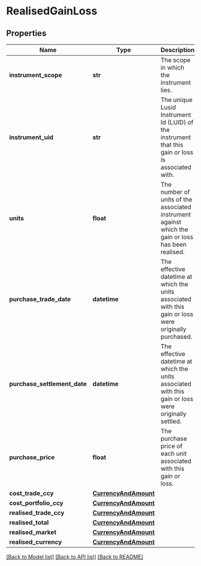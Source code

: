 # RealisedGainLoss


## Properties
Name | Type | Description | Notes
------------ | ------------- | ------------- | -------------
**instrument_scope** | **str** | The scope in which the instrument lies. | [optional] 
**instrument_uid** | **str** | The unique Lusid Instrument Id (LUID) of the instrument that this gain or loss is associated with. | 
**units** | **float** | The number of units of the associated instrument against which the gain or loss has been realised. | 
**purchase_trade_date** | **datetime** | The effective datetime at which the units associated with this gain or loss were originally purchased. | [optional] [readonly] 
**purchase_settlement_date** | **datetime** | The effective datetime at which the units associated with this gain or loss were originally settled. | [optional] [readonly] 
**purchase_price** | **float** | The purchase price of each unit associated with this gain or loss. | [optional] 
**cost_trade_ccy** | [**CurrencyAndAmount**](CurrencyAndAmount.md) |  | 
**cost_portfolio_ccy** | [**CurrencyAndAmount**](CurrencyAndAmount.md) |  | 
**realised_trade_ccy** | [**CurrencyAndAmount**](CurrencyAndAmount.md) |  | 
**realised_total** | [**CurrencyAndAmount**](CurrencyAndAmount.md) |  | 
**realised_market** | [**CurrencyAndAmount**](CurrencyAndAmount.md) |  | [optional] 
**realised_currency** | [**CurrencyAndAmount**](CurrencyAndAmount.md) |  | [optional] 

[[Back to Model list]](../README.md#documentation-for-models) [[Back to API list]](../README.md#documentation-for-api-endpoints) [[Back to README]](../README.md)


